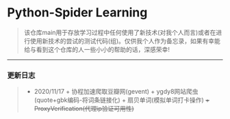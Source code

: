# Python-Spider Learning #

> 该仓库main用于存放学习过程中任何使用了新技术(对我个人而言)或者在进行使用新技术的尝试的测试代码(组)。仅供我个人作为备忘录，如果有幸能给与看到这个仓库的人一些小小的帮助的话，深感荣幸!

---

### 更新日志 ###

> - 2020/11/17
>       +  协程加速爬取豆瓣网(gevent)
>       +  ygdy8网站爬虫(quote+gbk编码-将词条链接化)
>       +  扇贝单词(模拟单词打卡操作)
>       ~~+  ProxyVerification(代理ip验证可用性)~~
